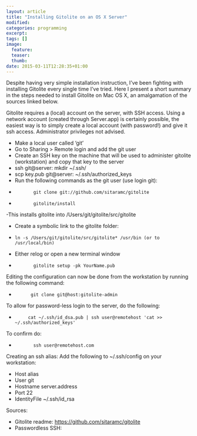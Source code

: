 ```yaml
---
layout: article
title: "Installing Gitolite on an OS X Server"
modified:
categories: programming
excerpt:
tags: []
image:
  feature:
  teaser:
  thumb:
date: 2015-03-11T12:28:35+01:00
---
```

Despite having very simple installation instruction, I’ve been fighting with installing Gitolite every single time I’ve tried. Here I present a short summary in the steps needed to install Gitolite on Mac OS X, an amalgamation of the sources linked below.

Gitolite requires a (local) account on the server, with SSH access. Using a network account (created through Server.app) is certainly possible, the easiest way is to simply create a local account (with password!) and give it ssh access. Administrator privileges not advised.

- Make a local user called ‘git’
- Go to Sharing > Remote login and add the git user  
- Create an SSH key on the machine that will be used to administer gitolite (workstation) and copy that key to the server
-    ssh git@server: mkdir ~/.ssh/
-    scp key.pub git@server: ~/.ssh/authorized_keys
- Run the following commands as the git user (use login git):
-            git clone git://github.com/sitaramc/gitolite
-            gitolite/install
-This installs gitolite into /Users/git/gitolite/src/gitolite
- Create a symbolic link to the gitolite folder:
-     ln -s /Users/git/gitolite/src/gitolite* /usr/bin (or to /usr/local/bin)
- Either relog or open a new terminal window
-            gitolite setup -pk YourName.pub

Editing the configuration can now be done from the workstation by running the following command:
-           git clone git@host:gitolite-admin

To allow for password-less login to the server, do the following:
-          cat ~/.ssh/id_dsa.pub | ssh user@remotehost 'cat >> ~/.ssh/authorized_keys'
To confirm do:
-            ssh user@remotehost.com

Creating an ssh alias:
Add the following to ~/.ssh/config on your workstation:

-  Host alias
-  User git
-  Hostname server.address
-  Port 22
-  IdentityFile ~/.ssh/id_rsa


Sources:

- Gitolite readme: https://github.com/sitaramc/gitolite
- Passwordless SSH:

